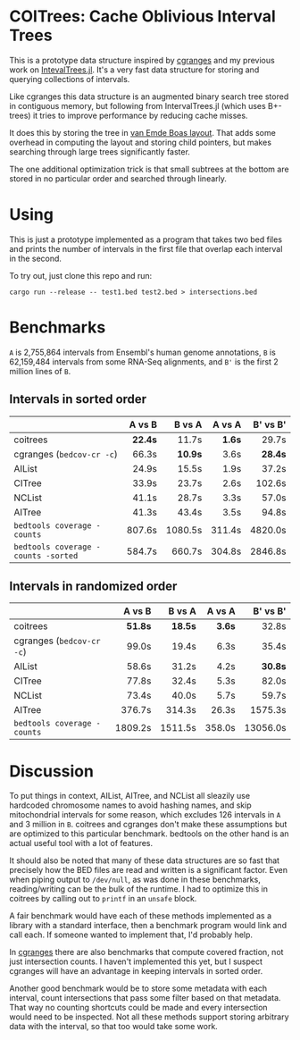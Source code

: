 
# COITrees: Cache Oblivious Interval Trees

This is a prototype data structure inspired by
[cgranges](https://github.com/lh3/cgranges) and my previous work on
[IntevalTrees.jl](https://github.com/BioJulia/IntervalTrees.jl). It's a very
fast data structure for storing and querying collections of intervals.

Like cgranges this data structure is an augmented binary search tree stored
in contiguous memory, but following from IntervalTrees.jl (which uses
B+-trees) it tries to improve performance by reducing cache misses.

It does this by storing the tree in [van Emde Boas
layout](http://erikdemaine.org/papers/FOCS2000b/paper.pdf). That adds some
overhead in computing the layout and storing child pointers, but makes
searching through large trees significantly faster.

The one additional optimization trick is that small subtrees at the bottom
are stored in no particular order and searched through linearly.

# Using

This is just a prototype implemented as a program that takes two bed files and
prints the number of intervals in the first file that overlap each interval in the second.

To try out, just clone this repo and run:
```shell
cargo run --release -- test1.bed test2.bed > intersections.bed
```

# Benchmarks

`A` is 2,755,864 intervals from Ensembl's human genome annotations, `B` is
62,159,484 intervals from some RNA-Seq alignments, and `B'` is the first 2
million lines of `B`.

## Intervals in sorted order

|                                     |     A vs B |     B vs A |  A vs A  | B' vs B'   |
| ----------------------------------- | ---------: | ---------: | -------: | ---------: |
| coitrees                            |  **22.4s** |      11.7s | **1.6s** |     29.7s  |
| cgranges (`bedcov-cr -c`)           |      66.3s |  **10.9s** |     3.6s | **28.4s**  |
| AIList                              |      24.9s |      15.5s |     1.9s |     37.2s  |
| CITree                              |      33.9s |      23.7s |     2.6s |    102.6s  |
| NCList                              |      41.1s |      28.7s |     3.3s |     57.0s  |
| AITree                              |      41.3s |      43.4s |     3.5s |     94.8s  |
| `bedtools coverage -counts`         |     807.6s |    1080.5s |   311.4s |   4820.0s  |
| `bedtools coverage -counts -sorted` |     584.7s |     660.7s |   304.8s |   2846.8s  |

## Intervals in randomized order

|                                     |     A vs B |     B vs A | A vs A  | B' vs B'   |
| ----------------------------------- | ---------: | ---------: | -------: | --------: |
| coitrees                            |  **51.8s** |  **18.5s** | **3.6s** |     32.8s |
| cgranges (`bedcov-cr -c`)           |      99.0s |      19.4s |     6.3s |     35.4s |
| AIList                              |      58.6s |      31.2s |     4.2s | **30.8s** |
| CITree                              |      77.8s |      32.4s |     5.3s |     82.0s |
| NCList                              |      73.4s |      40.0s |     5.7s |     59.7s |
| AITree                              |     376.7s |     314.3s |    26.3s |   1575.3s |
| `bedtools coverage -counts`         |   1809.2s  |    1511.5s |   358.0s |  13056.0s |

# Discussion

To put things in context, AIList, AITree, and NCList all sleazily use
hardcoded chromosome names to avoid hashing names, and skip mitochondrial
intervals for some reason, which excludes 126 intervals in `A` and 3 million
in `B`. coitrees and cgranges don't make these assumptions but are optimized
to this particular benchmark. bedtools on the other hand is an actual useful
tool with a lot of features.

It should also be noted that many of these data structures are so fast that
precisely how the BED files are read and written is a significant factor.
Even when piping output to `/dev/null`, as was done in these benchmarks,
reading/writing can be the bulk of the runtime. I had to optimize this in
coitrees by calling out to `printf` in an `unsafe` block.

A fair benchmark would have each of these methods implemented as a library
with a standard interface, then a benchmark program would link and call
each. If someone wanted to implement that, I'd probably help.

In [cgranges](https://github.com/lh3/cgranges) there are also benchmarks that
compute covered fraction, not just intersection counts. I haven't implemented
this yet, but I suspect cgranges will have an advantage in keeping intervals
in sorted order.

Another good benchmark would be to store some metadata with each interval,
count intersections that pass some filter based on that metadata. That way no
counting shortcuts could be made and every intersection would need to be
inspected. Not all these methods support storing arbitrary data with the
interval, so that too would take some work.
